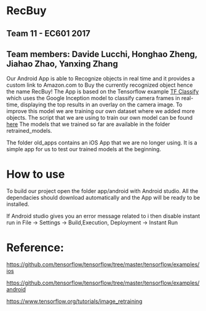 # RecBuy
## Team 11 - EC601 2017

## Team members: Davide Lucchi, Honghao Zheng, Jiahao Zhao, Yanxing Zhang

Our Android App is able to Recognize objects in real time and it provides a custom link to Amazon.com to Buy the currently recognized object hence the name RecBuy! 
The App is based on the Tensorflow example [TF Classify](https://github.com/tensorflow/tensorflow/tree/master/tensorflow/examples/android) which uses the Google Inception  model to classify camera frames in real-time, displaying the top results in an overlay on the camera image.
To improve this model we are training our own dataset where we added more objects.
The script that we are using to train our own model can be found [here](https://github.com/tensorflow/tensorflow/blob/master/tensorflow/examples/image_retraining/retrain.py)
The models that we trained so far are available in the folder retrained_models.

The folder old_apps contains an iOS App that we are no longer using. It is a simple app for us to test our trained models at the beginning.

# How to use
To build our project open the folder app/android with Android studio. All the dependacies should download automatically and the App will be ready to be installed.

If Android studio gives you an error message related to i then disable instant run in File -> Settings -> Build,Execution, Deployment -> Instant Run
# Reference: 

https://github.com/tensorflow/tensorflow/tree/master/tensorflow/examples/ios

https://github.com/tensorflow/tensorflow/tree/master/tensorflow/examples/android

https://www.tensorflow.org/tutorials/image_retraining


